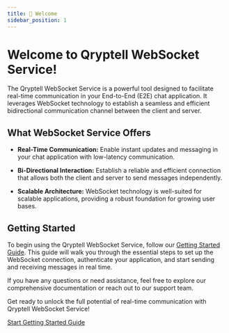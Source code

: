 ```yaml
---
title: 👋 Welcome
sidebar_position: 1
---
```


# Welcome to Qryptell WebSocket Service!

The Qryptell WebSocket Service is a powerful tool designed to facilitate real-time communication in your End-to-End (E2E) chat application. It leverages WebSocket technology to establish a seamless and efficient bidirectional communication channel between the client and server.

## What WebSocket Service Offers

- **Real-Time Communication:** Enable instant updates and messaging in your chat application with low-latency communication.

- **Bi-Directional Interaction:** Establish a reliable and efficient connection that allows both the client and server to send messages independently.

- **Scalable Architecture:** WebSocket technology is well-suited for scalable applications, providing a robust foundation for growing user bases.

## Getting Started

To begin using the Qryptell WebSocket Service, follow our [Getting Started Guide](/websocket/getting-started). This guide will walk you through the essential steps to set up the WebSocket connection, authenticate your application, and start sending and receiving messages in real time.

If you have any questions or need assistance, feel free to explore our comprehensive documentation or reach out to our support team.

Get ready to unlock the full potential of real-time communication with Qryptell WebSocket Service!

[Start Getting Started Guide](/websocket/getting-started)
